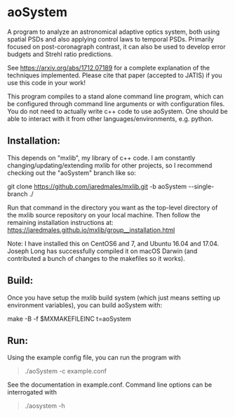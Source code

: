 # aoSystem

A program to analyze an astronomical adaptive optics system, both using spatial PSDs and also applying control laws to temporal PSDs.  Primarily focused on post-coronagraph contrast, it can also be used to develop error budgets and Strehl ratio predictions.

See https://arxiv.org/abs/1712.07189 for a complete explanation of the techniques implemented.  Please cite that paper (accepted to JATIS) if you use this code in your work!

This program compiles to a stand alone command line program, which can be configured through command line arguments or with configuration files.  You do not need to actually write c++ code to use aoSystem.  One should be able to interact with it from other languages/environments, e.g. python.

## Installation:

This depends on "mxlib", my library of c++ code.  I am constantly changing/updating/extending mxlib for other projects, so I recommend checking out the "aoSystem" branch like so:

git clone https://github.com/jaredmales/mxlib.git -b aoSystem --single-branch ./

Run that command in the directory you want as the top-level directory of the mxlib source repository on your local machine.  Then follow the remaining installation instructions at: https://jaredmales.github.io/mxlib/group__installation.html

Note: I have installed this on CentOS6 and 7, and Ubuntu 16.04 and 17.04.  Joseph Long has successfully compiled it on macOS Darwin (and contributed a bunch of changes to the makefiles so it works).



## Build:

Once you have setup the mxlib build system (which just means setting up environment variables), you can build aoSystem with:

make -B -f $MXMAKEFILEINC t=aoSystem

## Run:

Using the example config file, you can run the program with

> ./aoSystem -c example.conf  

See the documentation in example.conf.  Command line options can be interrogated with

> ./aosystem -h



